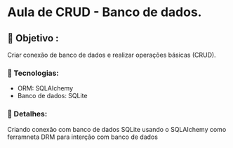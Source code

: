 # Aula de CRUD - Banco de dados.

## 👾 Objetivo :
Criar conexão de banco de dados e realizar operações básicas  (CRUD).

### 👾 Tecnologias:
- ORM: SQLAIchemy
- Banco de dados: SQLite


### 👾 Detalhes:
Criando conexão com banco de dados SQLite usando o SQLAIchemy como ferramneta DRM para interção com banco de dados